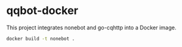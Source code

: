 # qqbot-docker
This project integrates nonebot and go-cqhttp into a Docker image.

```Bash
docker build -t nonebot .
```
